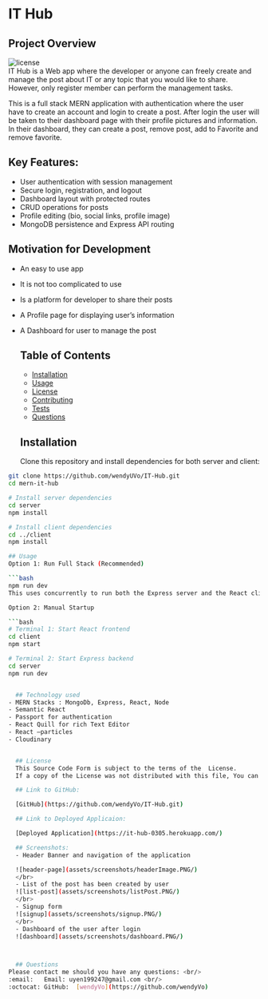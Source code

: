 # IT Hub

## Project Overview

![license](https://img.shields.io/badge/license--green.svg)
</br>
IT Hub is a Web app where the developer or anyone can freely create and manage the post about IT or any topic that you would like to share.
However, only register member can perform the management tasks.

This is a full stack MERN application with authentication where the user have to create an account and login to create a post. After login the user will be taken to their dashboard page with their profile pictures and information. In their dashboard, they can create a post, remove post, add to Favorite and remove favorite.

## Key Features:

- User authentication with session management
- Secure login, registration, and logout
- Dashboard layout with protected routes
- CRUD operations for posts
- Profile editing (bio, social links, profile image)
- MongoDB persistence and Express API routing

## Motivation for Development

- An easy to use app
- It is not too complicated to use
- Is a platform for developer to share their posts
- A Profile page for displaying user’s information
- A Dashboard for user to manage the post

  ## Table of Contents

  - [Installation](#installation)
  - [Usage](#usage)
  - [License](#license)
  - [Contributing](#contributing)
  - [Tests](#tests)
  - [Questions](#questions)

  ## Installation

  Clone this repository and install dependencies for both server and client:

````bash
git clone https://github.com/wendyUVo/IT-Hub.git
cd mern-it-hub

# Install server dependencies
cd server
npm install

# Install client dependencies
cd ../client
npm install

## Usage
Option 1: Run Full Stack (Recommended)

```bash
npm run dev
This uses concurrently to run both the Express server and the React client.

Option 2: Manual Startup

```bash
# Terminal 1: Start React frontend
cd client
npm start

# Terminal 2: Start Express backend
cd server
npm run dev


  ## Technology used
- MERN Stacks : MongoDb, Express, React, Node
- Semantic React
- Passport for authentication
- React Quill for rich Text Editor
- React –particles
- Cloudinary


  ## License
  This Source Code Form is subject to the terms of the  License.
  If a copy of the License was not distributed with this file, You can obtain one at https://opensource.org/licenses

  ## Link to GitHub:

  [GitHub](https://github.com/wendyVo/IT-Hub.git)

  ## Link to Deployed Applicaion:

  [Deployed Application](https://it-hub-0305.herokuapp.com/)

  ## Screenshots:
  - Header Banner and navigation of the application

  ![header-page](assets/screenshots/headerImage.PNG/)
  </br>
  - List of the post has been created by user
  ![list-post](assets/screenshots/listPost.PNG/)
  </br>
  - Signup form
  ![signup](assets/screenshots/signup.PNG/)
  </br>
  - Dashboard of the user after login
  ![dashboard](assets/screenshots/dashboard.PNG/)



  ## Questions
Please contact me should you have any questions: <br/>
:email:   Email: uyen199247@gmail.com <br/>
:octocat: GitHub:  [wendyVo](https://github.com/wendyVo)


````
